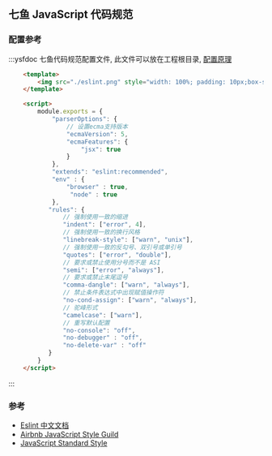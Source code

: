 ## 七鱼 JavaScript 代码规范

### 配置参考
:::ysfdoc 七鱼代码规范配置文件, 此文件可以放在工程根目录, [配置原理](http://eslint.cn/docs/user-guide/configuring#configuration-cascading-and-hierarchy)
```html
    <template>
        <img src="./eslint.png" style="width: 100%; padding: 10px;box-sizing: border-box;">
    </template>

    <script>
        module.exports = {
            "parserOptions": {
                // 设置ecma支持版本
                "ecmaVersion": 5,
                "ecmaFeatures": {
                    "jsx": true
                }
            },
            "extends": "eslint:recommended",
            "env" : {
                "browser" : true,
                 "node" : true
            },
           "rules": {
               // 强制使用一致的缩进
               "indent": ["error", 4],
               // 强制使用一致的换行风格
               "linebreak-style": ["warn", "unix"],
               // 强制使用一致的反勾号、双引号或单引号
               "quotes": ["error", "double"],
               // 要求或禁止使用分号而不是 ASI
               "semi": ["error", "always"],
               // 要求或禁止末尾逗号
               "comma-dangle": ["warn", "always"],
               // 禁止条件表达式中出现赋值操作符
               "no-cond-assign": ["warn", "always"],
               // 驼峰形式
               "camelcase": ["warn"],
               // 重写默认配置
               "no-console": "off",
               "no-debugger" : "off",
               "no-delete-var" : "off"
           }
        }
    </script>
```
:::
### 参考

- [Eslint 中文文档](http://eslint.cn/docs)
- [Airbnb JavaScript Style Guild](http://airbnb.io/javascript/)
- [JavaScript Standard Style](https://github.com/feross/standard/blob/master/RULES.md)
